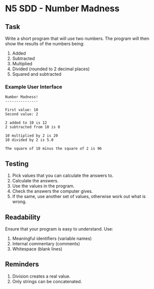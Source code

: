 # N5 SDD - Number Madness

## Task

Write a short program that will use two numbers.  The program will then show the results of the numbers being:

1. Added
2. Subtracted
3. Multiplied
4. Divided (rounded to 2 decimal places)
5. Squared and subtracted


### Example User Interface

```
Number Madness!
---------------

First value: 10
Second value: 2

2 added to 10 is 12
2 subtracted from 10 is 8

10 multiplied by 2 is 20
10 divided by 2 is 5.0

The square of 10 minus the square of 2 is 96
```


## Testing

1. Pick values that you can calculate the answers to.
2. Calculate the answers.
3. Use the values in the program.
4. Check the answers the computer gives.
5. If the same, use another set of values, otherwise work out what is wrong.


## Readability

Ensure that your program is easy to understand.  Use:

1. Meaningful identifiers (variable names)
2. Internal commentary (comments)
3. Whitespace (blank lines)


## Reminders

1. Division creates a real value.
2. Only strings can be concatenated.
